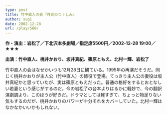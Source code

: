 ```yaml
---
type: post
title: 竹中直人の会『月光のつゝしみ』
author: sugi
date: 2002-12-28
url: /play/560/
---
```

**作・演出：岩松了／下北沢本多劇場／指定席5500円／2002-12-28 19:00／★★★**

**出演：竹中直人、桃井かおり、坂井真紀、篠原ともえ、北村一輝、岩松了**

竹中直人の会はなぜかいつも12月28日に観ている。1995年の再演だそうだ。同じく桃井かおりが主人公（竹中直人）の姉役で登場。てっきり主人公の妻役は坂井真紀かと思っていたが、実は篠原ともえだった。普通の格好をするとおとなしい若妻という感じがするのだ。今の岩松了の台本よりはるかに軽妙で、今の翻訳演劇調より、このほうが好きだ。ドラマとしては軽すぎて、ちょっと物足りない気もするのだが、桃井かおりのパワーが十分それをカバーしていた。北村一輝はなかなかいいかもしれない。

